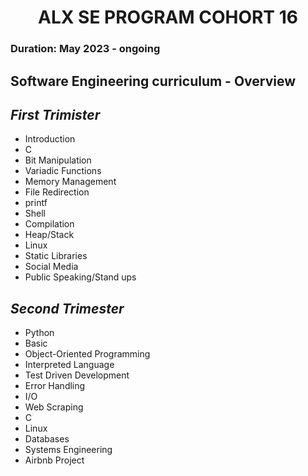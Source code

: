 <h1 align='center'>ALX SE PROGRAM COHORT 16</h1> 

### Duration: May 2023 - ongoing

## Software Engineering curriculum - Overview

## *First Trimister*
* Introduction
* C
* Bit Manipulation
* Variadic Functions
* Memory Management
* File Redirection
* printf
* Shell
* Compilation
* Heap/Stack
* Linux
* Static Libraries
* Social Media
* Public Speaking/Stand ups

## *Second Trimester*

* Python
* Basic
* Object-Oriented Programming
* Interpreted Language
* Test Driven Development
* Error Handling
* I/O
* Web Scraping
* C
* Linux
* Databases
* Systems Engineering
* Airbnb Project


